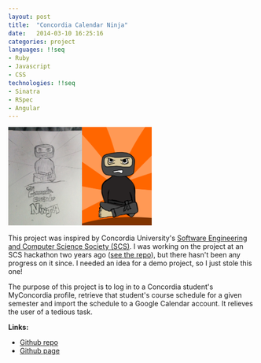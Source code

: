 ```yaml
---
layout: post
title:  "Concordia Calendar Ninja"
date:   2014-03-10 16:25:16
categories: project
languages: !!seq
- Ruby
- Javascript
- CSS
technologies: !!seq
- Sinatra
- RSpec
- Angular
---
```


<img src="../public/images/ccn_sketch.jpg" style="height:200px"><img src="../public/images/ccn_v1.png" style="height:200px">

This project was inspired by Concordia University's [Software Engineering and Computer Science Society (SCS)](http://scs.ecaconcordia.ca/).  I was working on the project at an SCS hackathon two years ago ([see the repo](https://github.com/SCS-hackers-group/Schedule-To-Calendar)), but there hasn't been any progress on it since.  I needed an idea for a demo project, so I just stole this one!



The purpose of this project is to log in to a Concordia student's MyConcordia profile, retrieve that student's course schedule for a given semester and import the schedule to a Google Calendar account.  It relieves the user of a tedious task.




__Links:__

- [Github repo](https://github.com/connorbode/ConcordiaCalendarNinja)
- [Github page](http://connorbode.github.io/ConcordiaCalendarNinja/)